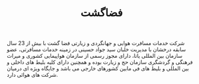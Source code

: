 ﻿---
layout: post
title: فضاگشت
name_en: fazagasht
company_slug: fazagasht
logo: 
cover: 
company_count:
founded:
location: ""
total_review: 
total_interview: 
salary_avg: 
salary_min: 
salary_max: 
rate: 
view_count: 
industry:  گردشگری و هتل‌ها
city: تهران, تهران
size_en: S
size: 11-50 نفر
site: http://fazagasht.ir
---

شرکت خدمات مسافرت هوایی و جهانگردی و زیارتی فضا گشت با بیش از 23 سال سابقه درخشان با مدیریت خلبان سید جواد حسینی در زمینه خدمات مسافرتی، عضو سازمان بین المللی یاتا، دارای مجوز رسمی از سازمان هواپیمایی کشوری و میراث فرهنگی و گردشگری سازمان حج و زیارت بوده و همچنین دارای کلیه بلیط های داخلی و بین المللی و بلیط های فی مابین کشورهای خارجی می باشد و جایگاه ویژه ای درمیان شرکت های هوائی دارد.

